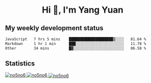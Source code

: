 <h1 align="center">Hi 👋, I'm Yang Yuan</h1>


## My weekly development status
<!--START_SECTION:waka-->

```txt
JavaScript   7 hrs 5 mins    ████████████████████▒░░░░   81.64 %
Markdown     1 hr 1 min      ███░░░░░░░░░░░░░░░░░░░░░░   11.78 %
Other        34 mins         █▓░░░░░░░░░░░░░░░░░░░░░░░   06.58 %
```

<!--END_SECTION:waka-->

## Statistics
<a href="https://github.com/anuraghazra/github-readme-stats">
  <img src="https://github-readme-stats.vercel.app/api/top-langs/?username=no5no6&theme=dracula" alt="no5no6">
</a>
<a href="https://github.com/anuraghazra/github-readme-stats">
  <img src="https://github-readme-stats.vercel.app/api?username=no5no6&show_icons=true&theme=dracula&line_height=40" alt="no5no6">
</a>
<a href="https://github.com/anuraghazra/github-readme-stats">
  <img align="center" src="https://github-readme-streak-stats.herokuapp.com/?user=no5no6&theme=dracula" alt="no5no6" />
</a>